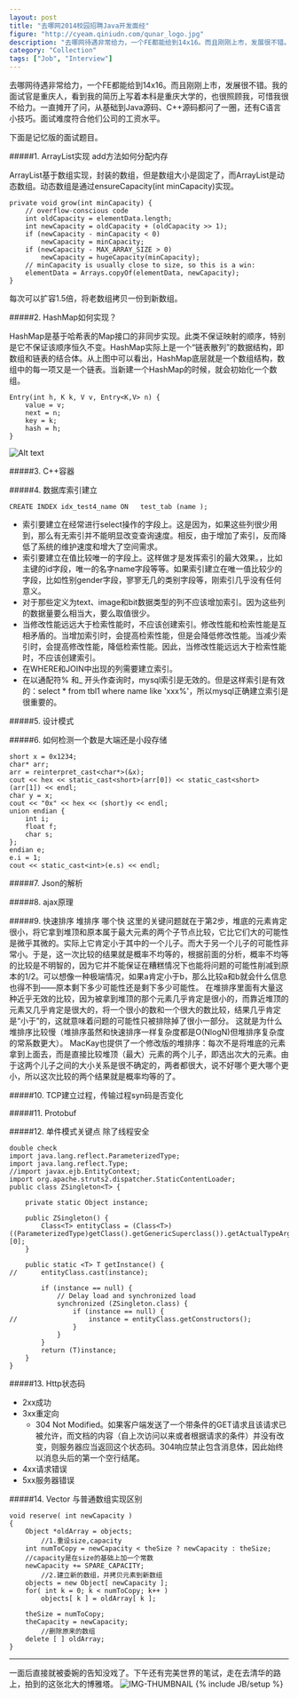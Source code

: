 ```yaml
---
layout: post
title: "去哪网2014校园招聘Java开发面经"
figure: "http://cyeam.qiniudn.com/qunar_logo.jpg"
description: "去哪网待遇非常给力，一个FE都能给到14x16。而且刚刚上市，发展很不错。我的面试官是重庆人，看到我的简历上写着本科是重庆大学的，也很照顾我，可惜我很不给力。一直摊开了问，从基础到Java源码、C++源码都问了一圈，还有C语言小技巧。面试难度符合他们公司的工资水平。"
category: "Collection"
tags: ["Job", "Interview"]
---
```

去哪网待遇非常给力，一个FE都能给到14x16。而且刚刚上市，发展很不错。我的面试官是重庆人，看到我的简历上写着本科是重庆大学的，也很照顾我，可惜我很不给力。一直摊开了问，从基础到Java源码、C++源码都问了一圈，还有C语言小技巧。面试难度符合他们公司的工资水平。

下面是记忆版的面试题目。

#####1. ArrayList实现 add方法如何分配内存

ArrayList基于数组实现，封装的数组，但是数组大小是固定了，而ArrayList是动态数组。动态数组是通过ensureCapacity(int minCapacity)实现。

    private void grow(int minCapacity) {
        // overflow-conscious code
        int oldCapacity = elementData.length;
        int newCapacity = oldCapacity + (oldCapacity >> 1);
        if (newCapacity - minCapacity < 0)
            newCapacity = minCapacity;
        if (newCapacity - MAX_ARRAY_SIZE > 0)
            newCapacity = hugeCapacity(minCapacity);
        // minCapacity is usually close to size, so this is a win:
        elementData = Arrays.copyOf(elementData, newCapacity);
    }

每次可以扩容1.5倍，将老数组拷贝一份到新数组。


#####2. HashMap如何实现？

HashMap是基于哈希表的Map接口的非同步实现。此类不保证映射的顺序，特别是它不保证该顺序恒久不变。HashMap实际上是一个“链表散列”的数据结构，即数组和链表的结合体。从上图中可以看出，HashMap底层就是一个数组结构，数组中的每一项又是一个链表。当新建一个HashMap的时候，就会初始化一个数组。

    Entry(int h, K k, V v, Entry<K,V> n) {
        value = v;
        next = n;
        key = k;
        hash = h;
    }
![Alt text](http://cyeam.qiniudn.com/hashtable_link.png)

#####3. C++容器

#####4. 数据库索引建立

    CREATE INDEX idx_test4_name ON   test_tab (name );
+ 索引要建立在经常进行select操作的字段上。这是因为，如果这些列很少用到，那么有无索引并不能明显改变查询速度。相反，由于增加了索引，反而降低了系统的维护速度和增大了空间需求。
+ 索引要建立在值比较唯一的字段上。这样做才是发挥索引的最大效果。，比如主键的id字段，唯一的名字name字段等等。如果索引建立在唯一值比较少的字段，比如性别gender字段，寥寥无几的类别字段等，刚索引几乎没有任何意义。
+ 对于那些定义为text、image和bit数据类型的列不应该增加索引。因为这些列的数据量要么相当大，要么取值很少。
+ 当修改性能远远大于检索性能时，不应该创建索引。修改性能和检索性能是互相矛盾的。当增加索引时，会提高检索性能，但是会降低修改性能。当减少索引时，会提高修改性能，降低检索性能。因此，当修改性能远远大于检索性能时，不应该创建索引。
+ 在WHERE和JOIN中出现的列需要建立索引。
+ 在以通配符% 和_ 开头作查询时，mysql索引是无效的。但是这样索引是有效的：select * from tbl1 where name like 'xxx%'，所以mysql正确建立索引是很重要的。

#####5. 设计模式

#####6. 如何检测一个数是大端还是小段存储

    short x = 0x1234;
    char* arr;
    arr = reinterpret_cast<char*>(&x);
    cout << hex << static_cast<short>(arr[0]) << static_cast<short>(arr[1]) << endl;
    char y = x;
    cout << "0x" << hex << (short)y << endl;
    union endian {
        int i;
        float f;
        char s;
    };
    endian e;
    e.i = 1;
    cout << static_cast<int>(e.s) << endl;

#####7. Json的解析

#####8. ajax原理

#####9. 快速排序 堆排序 哪个快
这里的关键问题就在于第2步，堆底的元素肯定很小，将它拿到堆顶和原本属于最大元素的两个子节点比较，它比它们大的可能性是微乎其微的。实际上它肯定小于其中的一个儿子。而大于另一个儿子的可能性非常小。于是，这一次比较的结果就是概率不均等的，根据前面的分析，概率不均等的比较是不明智的，因为它并不能保证在糟糕情况下也能将问题的可能性削减到原本的1/2。可以想像一种极端情况，如果a肯定小于b，那么比较a和b就会什么信息也得不到——原本剩下多少可能性还是剩下多少可能性。
在堆排序里面有大量这种近乎无效的比较，因为被拿到堆顶的那个元素几乎肯定是很小的，而靠近堆顶的元素又几乎肯定是很大的，将一个很小的数和一个很大的数比较，结果几乎肯定是“小于”的，这就意味着问题的可能性只被排除掉了很小一部分。
这就是为什么堆排序比较慢（堆排序虽然和快速排序一样复杂度都是O(NlogN)但堆排序复杂度的常系数更大）。
MacKay也提供了一个修改版的堆排序：每次不是将堆底的元素拿到上面去，而是直接比较堆顶（最大）元素的两个儿子，即选出次大的元素。由于这两个儿子之间的大小关系是很不确定的，两者都很大，说不好哪个更大哪个更小，所以这次比较的两个结果就是概率均等的了。

#####10. TCP建立过程，传输过程syn码是否变化

#####11. Protobuf

#####12. 单件模式关键点 除了线程安全

    double check
    import java.lang.reflect.ParameterizedType;
    import java.lang.reflect.Type;
    //import javax.ejb.EntityContext;
    import org.apache.struts2.dispatcher.StaticContentLoader;
    public class ZSingleton<T> {
        
        private static Object instance;
        
        public ZSingleton() {
            Class<T> entityClass = (Class<T>)((ParameterizedType)getClass().getGenericSuperclass()).getActualTypeArguments()[0];
        }
        
        public static <T> T getInstance() {
    //      entityClass.cast(instance);
            
            if (instance == null) {
                // Delay load and synchronized load
                synchronized (ZSingleton.class) {
                    if (instance == null) {
    //                  instance = entityClass.getConstructors();
                    }
                }
            }
            return (T)instance;
        }
    }

#####13. Http状态码
+ 2xx成功
+ 3xx重定向
    + 304 Not Modified。如果客户端发送了一个带条件的GET请求且该请求已被允许，而文档的内容（自上次访问以来或者根据请求的条件）并没有改变，则服务器应当返回这个状态码。304响应禁止包含消息体，因此始终以消息头后的第一个空行结尾。
+ 4xx请求错误
+ 5xx服务器错误

#####14. Vector 与普通数组实现区别

    void reserve( int newCapacity )  
    {  
        Object *oldArray = objects;  
            //1.重设size,capacity  
        int numToCopy = newCapacity < theSize ? newCapacity : theSize;  
        //capacity是在size的基础上加一个常数  
        newCapacity += SPARE_CAPACITY;  
            //2.建立新的数组，并拷贝元素到新数组  
        objects = new Object[ newCapacity ];  
        for( int k = 0; k < numToCopy; k++ )  
            objects[ k ] = oldArray[ k ];  
      
        theSize = numToCopy;  
        theCapacity = newCapacity;  
            //删除原来的数组  
        delete [ ] oldArray;  
    }



---
一面后直接就被委婉的告知没戏了。下午还有完美世界的笔试，走在去清华的路上，拍到的这张北大的博雅塔。
![IMG-THUMBNAIL](http://cyeam.qiniudn.com/%E5%8D%9A%E9%9B%85%E5%A1%94.JPG)
{% include JB/setup %}
